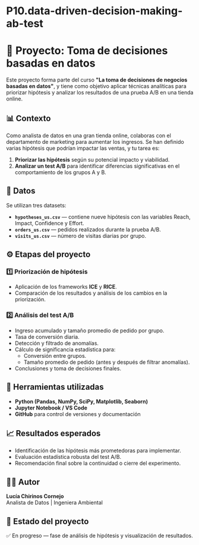 # P10.data-driven-decision-making-ab-test
# 🧠 Proyecto: Toma de decisiones basadas en datos

Este proyecto forma parte del curso **"La toma de decisiones de negocios basadas en datos"**, y tiene como objetivo aplicar técnicas analíticas para priorizar hipótesis y analizar los resultados de una prueba A/B en una tienda online.

## 📊 Contexto
Como analista de datos en una gran tienda online, colaboras con el departamento de marketing para aumentar los ingresos. Se han definido varias hipótesis que podrían impactar las ventas, y tu tarea es:

1. **Priorizar las hipótesis** según su potencial impacto y viabilidad.  
2. **Analizar un test A/B** para identificar diferencias significativas en el comportamiento de los grupos A y B.

## 📁 Datos
Se utilizan tres datasets:

- **`hypotheses_us.csv`** — contiene nueve hipótesis con las variables Reach, Impact, Confidence y Effort.  
- **`orders_us.csv`** — pedidos realizados durante la prueba A/B.  
- **`visits_us.csv`** — número de visitas diarias por grupo.

## ⚙️ Etapas del proyecto

### 1️⃣ Priorización de hipótesis
- Aplicación de los frameworks **ICE** y **RICE**.  
- Comparación de los resultados y análisis de los cambios en la priorización.

### 2️⃣ Análisis del test A/B
- Ingreso acumulado y tamaño promedio de pedido por grupo.  
- Tasa de conversión diaria.  
- Detección y filtrado de anomalías.  
- Cálculo de significancia estadística para:
  - Conversión entre grupos.  
  - Tamaño promedio de pedido (antes y después de filtrar anomalías).  
- Conclusiones y toma de decisiones finales.

## 🧮 Herramientas utilizadas
- **Python (Pandas, NumPy, SciPy, Matplotlib, Seaborn)**  
- **Jupyter Notebook / VS Code**  
- **GitHub** para control de versiones y documentación

## 📈 Resultados esperados
- Identificación de las hipótesis más prometedoras para implementar.  
- Evaluación estadística robusta del test A/B.  
- Recomendación final sobre la continuidad o cierre del experimento.

## 👩‍💻 Autor
**Lucía Chirinos Cornejo**  
Analista de Datos | Ingeniera Ambiental  


## 🏁 Estado del proyecto
✅ En progreso — fase de análisis de hipótesis y visualización de resultados.
